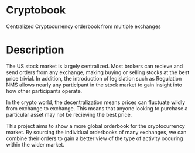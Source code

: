 # Cryptobook
Centralized Cryptocurrency orderbook from multiple exchanges

# Description
The US stock market is largely centralized.  Most brokers can recieve and send orders from any exchange, making buying or selling stocks at the best price trivial.  In addition, the introduction of legislation such as Regulation NMS allows nearly any participant in the stock market to gain insight into how other participants operate.

In the crypto world, the decentralization means prices can fluctuate wildly from exchange to exchange.  This means that anyone looking to purchase a particular asset may not be recieving the best price.  

This project aims to show a more global orderbook for the cryptocurrency market.  By sourcing the individual orderbooks of many exchanges, we can combine their orders to gain a better view of the type of activity occuring within the wider market.
